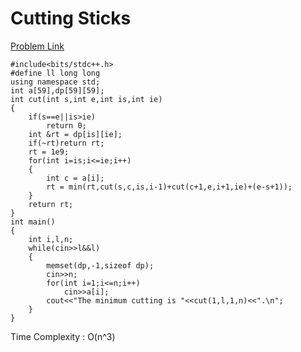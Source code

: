 
# Cutting Sticks

[Problem Link](https://vjudge.net/problem/UVA-10003)

```
#include<bits/stdc++.h>
#define ll long long
using namespace std;
int a[59],dp[59][59];
int cut(int s,int e,int is,int ie)
{
    if(s==e||is>ie)
        return 0;
    int &rt = dp[is][ie];
    if(~rt)return rt;
    rt = 1e9;
    for(int i=is;i<=ie;i++)
    {
        int c = a[i];
        rt = min(rt,cut(s,c,is,i-1)+cut(c+1,e,i+1,ie)+(e-s+1));
    }
    return rt;
}
int main()
{
    int i,l,n;
    while(cin>>l&&l)
    {
        memset(dp,-1,sizeof dp);
        cin>>n;
        for(int i=1;i<=n;i++)
            cin>>a[i];
        cout<<"The minimum cutting is "<<cut(1,l,1,n)<<".\n";
    }
}
```
Time Complexity : O(n^3)

